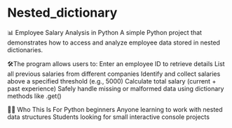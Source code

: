 # Nested_dictionary
📊 Employee Salary Analysis in Python A simple Python project that demonstrates how to access and analyze employee data stored in nested dictionaries. 

🛠️The program allows users to:
Enter an employee ID to retrieve details
List all previous salaries from different companies
Identify and collect salaries above a specified threshold (e.g., 5000)
Calculate total salary (current + past experience)
Safely handle missing or malformed data using dictionary methods like .get()

👩‍💻 Who This Is For
Python beginners
Anyone learning to work with nested data structures
Students looking for small interactive console projects
